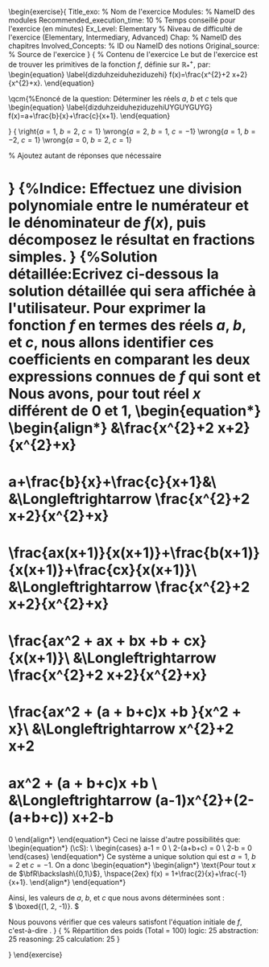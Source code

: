 \begin{exercise}{
Title_exo: % Nom de l'exercice
Modules: % NameID des modules
Recommended_execution_time: 10 % Temps conseillé pour l'exercice (en minutes)
Ex_Level: Elementary % Niveau de difficulté de l'exercice (Elementary, Intermediary, Advanced)
Chap: % NameID des chapitres
Involved_Concepts: % ID ou NameID des notions
Original_source: % Source de l'exercice
}
{
% Contenu de l'exercice
Le but de l'exercice est de trouver les primitives de la fonction $f$, définie sur $\mathbb{R}_{*}^{+}$,
 par:
\begin{equation}
\label{dizduhzeiduheziduzehi}
f(x)=\frac{x^{2}+2 x+2}{x^{2}+x}.
\end{equation}

\qcm{%Enoncé de la question: 
Déterminer les réels $a$, $b$ et $c$ tels que 
\begin{equation}
\label{dizduhzeiduheziduzehiUYGUYGUYG}
f(x)=a+\frac{b}{x}+\frac{c}{x+1}.
\end{equation}

}
{
\right{$a = 1, \ b = 2, \ c = 1$}
\wrong{$a = 2, \ b = 1, \ c = -1$}
\wrong{$a = 1, \ b = -2, \ c = 1$}
\wrong{$a = 0, \ b = 2, \ c = 1$}

% Ajoutez autant de réponses que nécessaire

}
{%Indice:
 Effectuez une division polynomiale entre le numérateur et le dénominateur de $f(x)$, puis décomposez le résultat en fractions simples.
}
{%Solution détaillée:Ecrivez ci-dessous la solution détaillée qui sera affichée à l'utilisateur.
Pour exprimer la fonction $f$ en termes des réels $a$, $b$, et $c$, nous allons identifier ces coefficients
en comparant les deux expressions connues de $f$ qui sont [](#dizduhzeiduheziduzehi) 
et [](#dizduhzeiduheziduzehiUYGUYGUYG)
Nous avons, pour tout réel $x$ différent de $0$ et $1$,
\begin{equation*}
\begin{align*}
&\frac{x^{2}+2 x+2}{x^{2}+x}
=
a+\frac{b}{x}+\frac{c}{x+1}&\\
&\Longleftrightarrow
\frac{x^{2}+2 x+2}{x^{2}+x}
=
\frac{ax(x+1)}{x(x+1)}+\frac{b(x+1)}{x(x+1)}+\frac{cx}{x(x+1)}\\
&\Longleftrightarrow
\frac{x^{2}+2 x+2}{x^{2}+x}
=
\frac{ax^2 + ax + bx +b + cx}{x(x+1)}\\
&\Longleftrightarrow
\frac{x^{2}+2 x+2}{x^{2}+x}
=
\frac{ax^2 + (a + b+c)x +b }{x^2 + x}\\
&\Longleftrightarrow
x^{2}+2 x+2
=
ax^2 + (a + b+c)x +b \\
&\Longleftrightarrow
(a-1)x^{2}+(2-(a+b+c)) x+2-b
=
0
\end{align*} 
\end{equation*} 
Ceci ne laisse d'autre possibilités que:
\begin{equation*} 
(\cS): \ \begin{cases}
			a-1 = 0 \\
            2-(a+b+c) = 0 \\
            2-b = 0 
		 \end{cases}
\end{equation*} 
Ce système a unique solution qui est $a = 1$, $b =2$ et $c =-1$. On a donc
\begin{equation*} 
\begin{align*} 
\text{Pour tout $x$ de $\bfR\backslash\{0,1\}$},  \hspace{2ex}
f(x) = 1+\frac{2}{x}+\frac{-1}{x+1}.
\end{align*} 
\end{equation*} 




Ainsi, les valeurs de $a$, $b$, et $c$ que nous avons déterminées sont :  
$
\boxed{(1, 2, -1)}. 
$

Nous pouvons vérifier que ces valeurs satisfont l'équation initiale de $f$, c'est-à-dire 
 [](#dizduhzeiduheziduzehi).
}
{
% Répartition des poids (Total = 100)
logic: 25
abstraction: 25
reasoning: 25
calculation: 25
}

}
\end{exercise}
